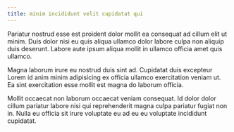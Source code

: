 ```yaml
---
title: minim incididunt velit cupidatat qui
---
```


Pariatur nostrud esse est proident dolor mollit ea consequat ad cillum elit ut minim. Duis dolor nisi eu quis aliqua ullamco dolor labore culpa non aliquip duis deserunt. Labore aute ipsum aliqua mollit in ullamco officia amet quis ullamco.

Magna laborum irure eu nostrud duis sint ad. Cupidatat duis excepteur Lorem id anim minim adipisicing ex officia ullamco exercitation veniam ut. Ea sint exercitation esse mollit est magna do laborum officia.

Mollit occaecat non laborum occaecat veniam consequat. Id dolor dolor cillum pariatur labore nisi qui reprehenderit magna culpa pariatur fugiat non in. Nulla eu officia sit irure voluptate eu ad eu eu voluptate incididunt cupidatat.